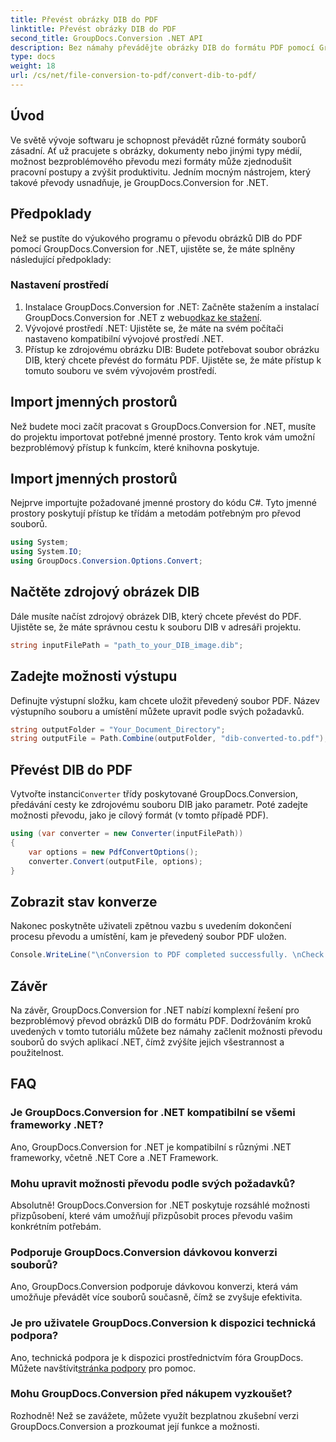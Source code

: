 ```yaml
---
title: Převést obrázky DIB do PDF
linktitle: Převést obrázky DIB do PDF
second_title: GroupDocs.Conversion .NET API
description: Bez námahy převádějte obrázky DIB do formátu PDF pomocí GroupDocs.Conversion for .NET. Vylepšete svůj vývojový pracovní postup pomocí funkcí bezproblémového převodu souborů.
type: docs
weight: 18
url: /cs/net/file-conversion-to-pdf/convert-dib-to-pdf/
---
```

## Úvod
Ve světě vývoje softwaru je schopnost převádět různé formáty souborů zásadní. Ať už pracujete s obrázky, dokumenty nebo jinými typy médií, možnost bezproblémového převodu mezi formáty může zjednodušit pracovní postupy a zvýšit produktivitu. Jedním mocným nástrojem, který takové převody usnadňuje, je GroupDocs.Conversion for .NET.
## Předpoklady
Než se pustíte do výukového programu o převodu obrázků DIB do PDF pomocí GroupDocs.Conversion for .NET, ujistěte se, že máte splněny následující předpoklady:
### Nastavení prostředí
1.  Instalace GroupDocs.Conversion for .NET: Začněte stažením a instalací GroupDocs.Conversion for .NET z webu[odkaz ke stažení](https://releases.groupdocs.com/conversion/net/).
2. Vývojové prostředí .NET: Ujistěte se, že máte na svém počítači nastaveno kompatibilní vývojové prostředí .NET.
3. Přístup ke zdrojovému obrázku DIB: Budete potřebovat soubor obrázku DIB, který chcete převést do formátu PDF. Ujistěte se, že máte přístup k tomuto souboru ve svém vývojovém prostředí.

## Import jmenných prostorů
Než budete moci začít pracovat s GroupDocs.Conversion for .NET, musíte do projektu importovat potřebné jmenné prostory. Tento krok vám umožní bezproblémový přístup k funkcím, které knihovna poskytuje.

## Import jmenných prostorů
Nejprve importujte požadované jmenné prostory do kódu C#. Tyto jmenné prostory poskytují přístup ke třídám a metodám potřebným pro převod souborů.
```csharp
using System;
using System.IO;
using GroupDocs.Conversion.Options.Convert;
```
## Načtěte zdrojový obrázek DIB
Dále musíte načíst zdrojový obrázek DIB, který chcete převést do PDF. Ujistěte se, že máte správnou cestu k souboru DIB v adresáři projektu.
```csharp
string inputFilePath = "path_to_your_DIB_image.dib";
```
## Zadejte možnosti výstupu
Definujte výstupní složku, kam chcete uložit převedený soubor PDF. Název výstupního souboru a umístění můžete upravit podle svých požadavků.
```csharp
string outputFolder = "Your_Document_Directory";
string outputFile = Path.Combine(outputFolder, "dib-converted-to.pdf");
```
## Převést DIB do PDF
 Vytvořte instanci`Converter` třídy poskytované GroupDocs.Conversion, předávání cesty ke zdrojovému souboru DIB jako parametr. Poté zadejte možnosti převodu, jako je cílový formát (v tomto případě PDF).
```csharp
using (var converter = new Converter(inputFilePath))
{
    var options = new PdfConvertOptions();
    converter.Convert(outputFile, options);
}
```
## Zobrazit stav konverze
Nakonec poskytněte uživateli zpětnou vazbu s uvedením dokončení procesu převodu a umístění, kam je převedený soubor PDF uložen.
```csharp
Console.WriteLine("\nConversion to PDF completed successfully. \nCheck output in {0}", outputFolder);
```

## Závěr
Na závěr, GroupDocs.Conversion for .NET nabízí komplexní řešení pro bezproblémový převod obrázků DIB do formátu PDF. Dodržováním kroků uvedených v tomto tutoriálu můžete bez námahy začlenit možnosti převodu souborů do svých aplikací .NET, čímž zvýšíte jejich všestrannost a použitelnost.
## FAQ
### Je GroupDocs.Conversion for .NET kompatibilní se všemi frameworky .NET?
Ano, GroupDocs.Conversion for .NET je kompatibilní s různými .NET frameworky, včetně .NET Core a .NET Framework.
### Mohu upravit možnosti převodu podle svých požadavků?
Absolutně! GroupDocs.Conversion for .NET poskytuje rozsáhlé možnosti přizpůsobení, které vám umožňují přizpůsobit proces převodu vašim konkrétním potřebám.
### Podporuje GroupDocs.Conversion dávkovou konverzi souborů?
Ano, GroupDocs.Conversion podporuje dávkovou konverzi, která vám umožňuje převádět více souborů současně, čímž se zvyšuje efektivita.
### Je pro uživatele GroupDocs.Conversion k dispozici technická podpora?
Ano, technická podpora je k dispozici prostřednictvím fóra GroupDocs. Můžete navštívit[stránka podpory](https://forum.groupdocs.com/c/conversion/11) pro pomoc.
### Mohu GroupDocs.Conversion před nákupem vyzkoušet?
Rozhodně! Než se zavážete, můžete využít bezplatnou zkušební verzi GroupDocs.Conversion a prozkoumat její funkce a možnosti.